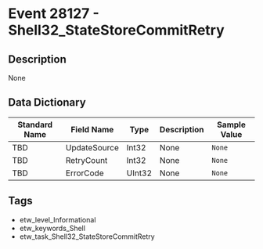 # Event 28127 - Shell32_StateStoreCommitRetry

## Description
None

## Data Dictionary
|Standard Name|Field Name|Type|Description|Sample Value|
|---|---|---|---|---|
|TBD|UpdateSource|Int32|None|`None`|
|TBD|RetryCount|Int32|None|`None`|
|TBD|ErrorCode|UInt32|None|`None`|

## Tags
* etw_level_Informational
* etw_keywords_Shell
* etw_task_Shell32_StateStoreCommitRetry